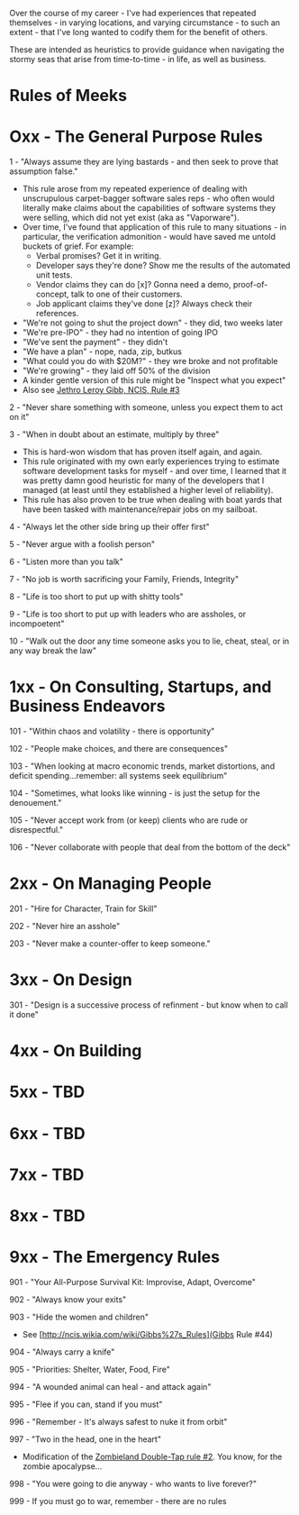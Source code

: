 Over the course of my career - I've had experiences that repeated themselves - in varying locations, and varying circumstance -  to such an extent - that I've long wanted to codify them for the benefit of others. 

These are intended as heuristics to provide guidance when navigating the stormy seas that arise from time-to-time - in life, as well as business.


Rules of Meeks
====

Oxx - The General Purpose Rules
====

1 - "Always assume they are lying bastards - and then seek to prove that assumption false."
* This rule arose from my repeated experience of dealing with unscrupulous carpet-bagger software sales reps - who often would literally make claims about the capabilities of software systems they were selling, which did not yet exist (aka as "Vaporware").  
* Over time, I've found that application of this rule to many situations - in particular, the verification admonition - would have saved me untold buckets of grief. For example:
  * Verbal promises? Get it in writing.
  * Developer says they're done? Show me the results of the automated unit tests.
  * Vendor claims they can do [x]? Gonna need a demo, proof-of-concept, talk to one of their customers.
  * Job applicant claims they've done [z]? Always check their references.   
* "We're not going to shut the project down" - they did, two weeks later
* "We're pre-IPO" - they had no intention of going IPO
* "We've sent the payment" - they didn't
* "We have a plan" - nope, nada, zip, butkus
* "What could you do with $20M?" - they wre broke and not profitable
* "We're growing" - they laid off 50% of the division
* A kinder gentle version of this rule might be "Inspect what you expect"
* Also see [Jethro Leroy Gibb, NCIS, Rule #3](http://ncis.wikia.com/wiki/Gibbs%27s_Rules)

2 - "Never share something with someone, unless you expect them to act on it"


3 - "When in doubt about an estimate, multiply by three"
* This is hard-won wisdom that has proven itself again, and again.
* This rule originated with my own early experiences trying to estimate software development tasks for myself - and over time, I learned that it was pretty damn good heuristic for many of the developers that I managed (at least  until they established  a higher level of reliability).
* This rule has also proven to be true when dealing with boat yards that have been tasked with maintenance/repair jobs on my sailboat.


4 - "Always let the other side bring up their offer first"


5 - "Never argue with a foolish person"


6 - "Listen more than you talk"


7 - "No job is worth sacrificing your Family, Friends, Integrity"


8 - "Life is too short to put up with shitty tools"


9 - "Life is too short to put up with leaders who are assholes, or incompoetent"


10 - "Walk out the door any time someone  asks you to lie, cheat, steal, or in any way break the law"




1xx - On Consulting, Startups, and Business Endeavors 
====

101 - "Within chaos and volatility - there is opportunity"


102 - "People make choices, and there are consequences"


103 - "When looking at macro economic trends, market distortions, and deficit spending...remember: all systems seek equilibrium"


104 - "Sometimes, what looks like winning - is just the setup for the denouement."


105 - "Never accept work from (or keep) clients who are rude or disrespectful."


106 - "Never collaborate with people that deal from the bottom of the deck"



2xx - On Managing People
====


201 - "Hire for Character, Train for Skill"


202 - "Never hire an asshole"


203 - "Never make a counter-offer to keep someone."




3xx - On Design 
====

301 - "Design is a successive process of refinment - but know when to call it done"




4xx - On Building
====




5xx - TBD
====




6xx - TBD
====




7xx - TBD
====




8xx - TBD
====



9xx - The Emergency Rules
====

901 - "Your All-Purpose Survival Kit: Improvise, Adapt, Overcome"


902 - "Always know your exits"


903 - "Hide the women and children"
* See [http://ncis.wikia.com/wiki/Gibbs%27s_Rules](Gibbs Rule #44)


904 - "Always carry a knife"


905 - "Priorities: Shelter, Water, Food, Fire"


994 - "A wounded animal can heal - and attack again"


995 - "Flee if you can, stand if you must"


996 - "Remember - It's always safest to nuke it from orbit"


997 - "Two in the head, one in the heart" 
* Modification of the [Zombieland Double-Tap rule #2]( http://zombie.wikia.com/wiki/Zombieland_Survival_Rules).  You know, for the zombie apocalypse...


998 - "You were going to die anyway - who wants to live forever?"


999 - If you must go to war, remember - there are no rules
